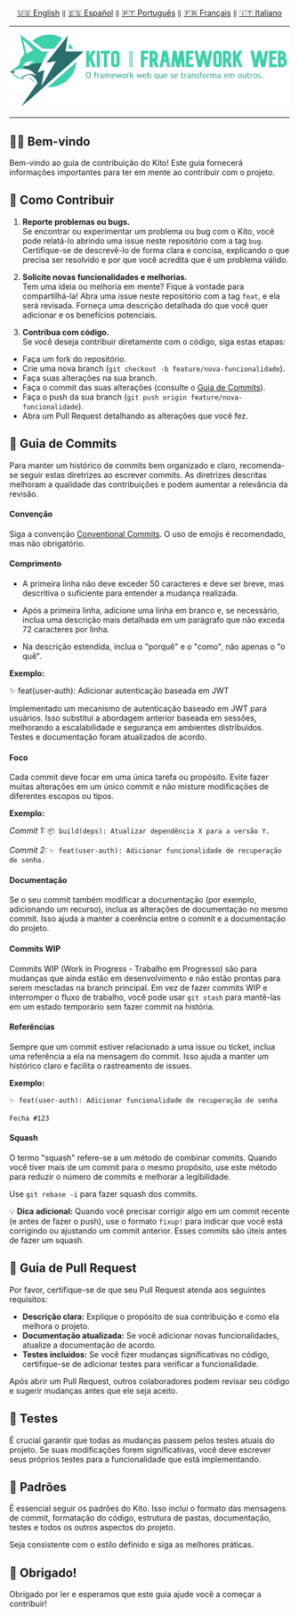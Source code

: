 <div align="center">

[🇺🇸 English](../../CONTRIBUTING.md) `‖` [🇪🇸 Español](../español/CONTRIBUTING.md) `‖` [🇵🇹 Português](../portugues/CONTRIBUTING.md) `‖` [🇫🇷 Français](../francais/CONTRIBUTING.md) `‖` [🇮🇹 Italiano](../italiano/CONTRIBUTING.md)

<hr />

<img src="../../public/static/banners/kito_banner_pt.png" alt="Kito Banner" />

<hr />

</div>

## 🙌🏼 Bem-vindo

Bem-vindo ao guia de contribuição do Kito! Este guia fornecerá informações importantes para ter em mente ao contribuir com o projeto.

## 🌸 Como Contribuir

1. **Reporte problemas ou bugs.**  
   Se encontrar ou experimentar um problema ou bug com o Kito, você pode relatá-lo abrindo uma issue neste repositório com a tag `bug`. Certifique-se de descrevê-lo de forma clara e concisa, explicando o que precisa ser resolvido e por que você acredita que é um problema válido.

2. **Solicite novas funcionalidades e melhorias.**  
   Tem uma ideia ou melhoria em mente? Fique à vontade para compartilhá-la! Abra uma issue neste repositório com a tag `feat`, e ela será revisada. Forneça uma descrição detalhada do que você quer adicionar e os benefícios potenciais.

3. **Contribua com código.**  
   Se você deseja contribuir diretamente com o código, siga estas etapas:

- Faça um fork do repositório.
- Crie uma nova branch (`git checkout -b feature/nova-funcionalidade`).
- Faça suas alterações na sua branch.
- Faça o commit das suas alterações (consulte o [Guia de Commits](#-guia-de-commits)).
- Faça o push da sua branch (`git push origin feature/nova-funcionalidade`).
- Abra um Pull Request detalhando as alterações que você fez.

## 📕 Guia de Commits

Para manter um histórico de commits bem organizado e claro, recomenda-se seguir estas diretrizes ao escrever commits. As diretrizes descritas melhoram a qualidade das contribuições e podem aumentar a relevância da revisão.

#### Convenção

Siga a convenção [Conventional Commits](https://conventionalcommits.org). O uso de emojis é recomendado, mas não obrigatório.

#### Comprimento

- A primeira linha não deve exceder 50 caracteres e deve ser breve, mas descritiva o suficiente para entender a mudança realizada.

- Após a primeira linha, adicione uma linha em branco e, se necessário, inclua uma descrição mais detalhada em um parágrafo que não exceda 72 caracteres por linha.

- Na descrição estendida, inclua o "porquê" e o "como", não apenas o "o quê".

**Exemplo:**

✨ feat(user-auth): Adicionar autenticação baseada em JWT

Implementado um mecanismo de autenticação baseado em JWT para usuários. Isso substitui a abordagem anterior baseada em sessões, melhorando a escalabilidade e segurança em ambientes distribuídos. Testes e documentação foram atualizados de acordo.

#### Foco

Cada commit deve focar em uma única tarefa ou propósito. Evite fazer muitas alterações em um único commit e não misture modificações de diferentes escopos ou tipos.

**Exemplo:**

_Commit 1:_ `📦 build(deps): Atualizar dependência X para a versão Y.`

_Commit 2:_ `✨ feat(user-auth): Adicionar funcionalidade de recuperação de senha.`

#### Documentação

Se o seu commit também modificar a documentação (por exemplo, adicionando um recurso), inclua as alterações de documentação no mesmo commit. Isso ajuda a manter a coerência entre o commit e a documentação do projeto.

#### Commits WIP

Commits WIP (Work in Progress - Trabalho em Progresso) são para mudanças que ainda estão em desenvolvimento e não estão prontas para serem mescladas na branch principal. Em vez de fazer commits WIP e interromper o fluxo de trabalho, você pode usar `git stash` para mantê-las em um estado temporário sem fazer commit na história.

#### Referências

Sempre que um commit estiver relacionado a uma issue ou ticket, inclua uma referência a ela na mensagem do commit. Isso ajuda a manter um histórico claro e facilita o rastreamento de issues.

**Exemplo:**

```
✨ feat(user-auth): Adicionar funcionalidade de recuperação de senha

Fecha #123
```

#### Squash

O termo "squash" refere-se a um método de combinar commits. Quando você tiver mais de um commit para o mesmo propósito, use este método para reduzir o número de commits e melhorar a legibilidade.

Use `git rebase -i` para fazer squash dos commits.

💡 **Dica adicional:** Quando você precisar corrigir algo em um commit recente (e antes de fazer o push), use o formato `fixup!` para indicar que você está corrigindo ou ajustando um commit anterior. Esses commits são úteis antes de fazer um squash.

## 👷 Guia de Pull Request

Por favor, certifique-se de que seu Pull Request atenda aos seguintes requisitos:

- **Descrição clara:** Explique o propósito de sua contribuição e como ela melhora o projeto.
- **Documentação atualizada:** Se você adicionar novas funcionalidades, atualize a documentação de acordo.
- **Testes incluídos:** Se você fizer mudanças significativas no código, certifique-se de adicionar testes para verificar a funcionalidade.

Após abrir um Pull Request, outros colaboradores podem revisar seu código e sugerir mudanças antes que ele seja aceito.

## 🚧 Testes

É crucial garantir que todas as mudanças passem pelos testes atuais do projeto. Se suas modificações forem significativas, você deve escrever seus próprios testes para a funcionalidade que está implementando.

## 🎩 Padrões

É essencial seguir os padrões do Kito. Isso inclui o formato das mensagens de commit, formatação do código, estrutura de pastas, documentação, testes e todos os outros aspectos do projeto.

Seja consistente com o estilo definido e siga as melhores práticas.

## 🎉 Obrigado!

Obrigado por ler e esperamos que este guia ajude você a começar a contribuir!
